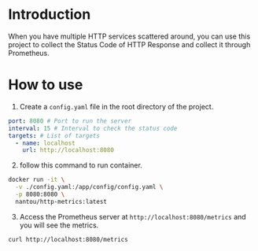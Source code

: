 # Introduction

When you have multiple HTTP services scattered around, you can use this project to collect the Status Code of HTTP
Response and collect it through Prometheus.

# How to use

1. Create a `config.yaml` file in the root directory of the project.

```yaml
port: 8080 # Port to run the server
interval: 15 # Interval to check the status code
targets: # List of targets
  - name: localhost
    url: http://localhost:8080
``` 

2. follow this command to run container.

```bash
docker run -it \
  -v ./config.yaml:/app/config/config.yaml \
  -p 8080:8080 \
  nantou/http-metrics:latest
```

3. Access the Prometheus server at `http://localhost:8080/metrics` and you will see the metrics.

```bash
curl http://localhost:8080/metrics
```

